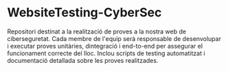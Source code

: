 # WebsiteTesting-CyberSec
Repositori destinat a la realització de proves a la nostra web de ciberseguretat. Cada membre de l'equip serà responsable de desenvolupar i executar proves unitàries, dintegració i end-to-end per assegurar el funcionament correcte del lloc. Inclou scripts de testing automatitzat i documentació detallada sobre les proves realitzades.
